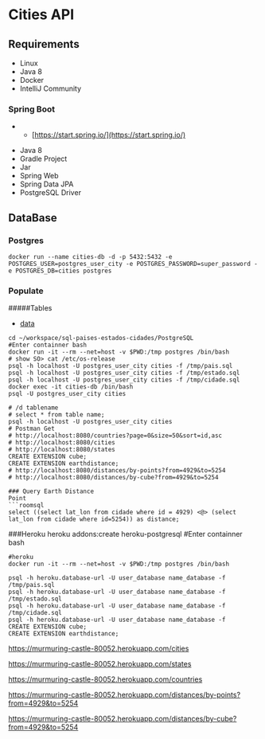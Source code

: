 # Cities API

## Requirements

* Linux
* Java 8
* Docker
* IntelliJ Community

### Spring Boot
* * [https://start.spring.io/](https://start.spring.io/)
+ Java 8
+ Gradle Project
+ Jar
+ Spring Web
+ Spring Data JPA
+ PostgreSQL Driver


## DataBase

### Postgres
```shell script
docker run --name cities-db -d -p 5432:5432 -e POSTGRES_USER=postgres_user_city -e POSTGRES_PASSWORD=super_password -e POSTGRES_DB=cities postgres
```

### Populate
#####Tables
* [data](https://github.com/chinnonsantos/sql-paises-estados-cidades/tree/master/PostgreSQL)

```shell script
cd ~/workspace/sql-paises-estados-cidades/PostgreSQL
#Enter containner bash
docker run -it --rm --net=host -v $PWD:/tmp postgres /bin/bash
# show SO> cat /etc/os-release
psql -h localhost -U postgres_user_city cities -f /tmp/pais.sql
psql -h localhost -U postgres_user_city cities -f /tmp/estado.sql
psql -h localhost -U postgres_user_city cities -f /tmp/cidade.sql
docker exec -it cities-db /bin/bash
psql -U postgres_user_city cities

# /d tablename
# select * from table name;
psql -h localhost -U postgres_user_city cities
# Postman Get
# http://localhost:8080/countries?page=0&size=50&sort=id,asc
# http://localhost:8080/cities
# http://localhost:8080/states
CREATE EXTENSION cube; 
CREATE EXTENSION earthdistance;
# http://localhost:8080/distances/by-points?from=4929&to=5254
# http://localhost:8080/distances/by-cube?from=4929&to=5254

### Query Earth Distance
Point
```roomsql
select ((select lat_lon from cidade where id = 4929) <@> (select lat_lon from cidade where id=5254)) as distance;
```

###Heroku
heroku addons:create heroku-postgresql
#Enter containner bash
```shell
#heroku
docker run -it --rm --net=host -v $PWD:/tmp postgres /bin/bash

psql -h heroku.database-url -U user_database name_database -f /tmp/pais.sql
psql -h heroku.database-url -U user_database name_database -f /tmp/estado.sql
psql -h heroku.database-url -U user_database name_database -f /tmp/cidade.sql
psql -h heroku.database-url -U user_database name_database -f
CREATE EXTENSION cube; 
CREATE EXTENSION earthdistance;
```
https://murmuring-castle-80052.herokuapp.com/cities

https://murmuring-castle-80052.herokuapp.com/states

https://murmuring-castle-80052.herokuapp.com/countries

https://murmuring-castle-80052.herokuapp.com/distances/by-points?from=4929&to=5254

https://murmuring-castle-80052.herokuapp.com/distances/by-cube?from=4929&to=5254